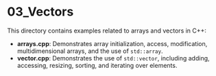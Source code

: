 # 03_Vectors

This directory contains examples related to arrays and vectors in C++:

- **arrays.cpp**: Demonstrates array initialization, access, modification, multidimensional arrays, and the use of `std::array`.
- **vector.cpp**: Demonstrates the use of `std::vector`, including adding, accessing, resizing, sorting, and iterating over elements.